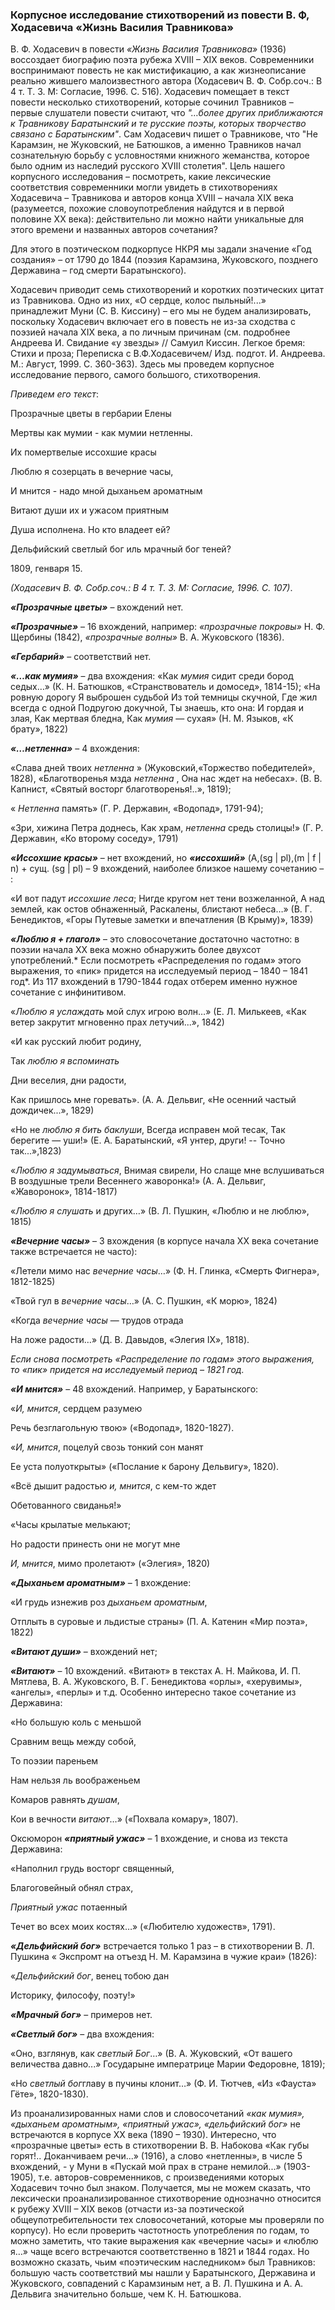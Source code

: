 ### **Корпусное исследование стихотворений из повести В. Ф, Ходасевича «Жизнь Василия Травникова»**
В. Ф. Ходасевич в повести *«Жизнь Василия Травникова»* (1936) воссоздает биографию поэта рубежа XVIII – XIX веков. Современники воспринимают повесть не как мистификацию, а как жизнеописание реально жившего малоизвестного автора (Ходасевич В. Ф. Собр.соч.: В 4 т. Т. 3. М: Согласие, 1996. С. 516).  Ходасевич помещает в текст повести несколько стихотворений, которые сочинил Травников – первые слушатели повести считают, что *"…более других приближаются к Травникову Баратынский и те русские поэты, которых творчество связано с Баратынским"*. Сам Ходасевич пишет о Травникове, что  "Не Карамзин, не Жуковский, не Батюшков, а именно Травников начал сознательную борьбу с условностями книжного жеманства, которое было одним из наследий русского XVIII столетия". 
Цель нашего корпусного исследования – посмотреть, какие лексические соответствия современники могли увидеть в стихотворениях Ходасевича – Травникова и авторов конца XVIII – начала XIX века (разумеется, похожие словоупотребления найдутся и в первой половине XX века): действительно ли можно найти уникальные для этого времени и названных авторов сочетания?

Для этого в поэтическом подкорпусе НКРЯ мы задали значение «Год создания» – от 1790 до 1844 (поэзия Карамзина, Жуковского, позднего Державина – год смерти Баратынского).

Ходасевич приводит семь стихотворений и коротких поэтических цитат из Травникова. Одно из них, «О сердце, колос пыльный!...» принадлежит Муни (С. В. Киссину) – его мы не будем анализировать, поскольку Ходасевич включает его в повесть не из-за сходства с поэзией начала XIX века, а по личным причинам (см. подробнее Андреева И. Свидание «у звезды» // Самуил Киссин. Легкое бремя: Стихи и проза; Переписка с В.Ф.Ходасевичем/ Изд. подгот. И. Андреева. М.: Август, 1999. С. 360-363). 
Здесь мы проведем корпусное исследование первого, самого большого, стихотворения.

*Приведем его текст*:

Прозрачные цветы в гербарии Елены

Мертвы как мумии - как мумии нетленны.

Их помертвелые иссохшие красы

Люблю я созерцать в вечерние часы,

И мнится - надо мной дыханьем ароматным

Витают души их и ужасом приятным

Душа исполнена. Но кто владеет ей?

Дельфийский светлый бог иль мрачный бог теней?

1809, генваря 15.

*(Ходасевич В. Ф. Собр.соч.: В 4 т. Т. 3. М: Согласие, 1996. С. 107)*.

***«Прозрачные цветы»*** – вхождений нет. 

***«Прозрачные»*** – 16 вхождений, например: *«прозрачные покровы»* Н. Ф. Щербины (1842), *«прозрачные волны»* В. А. Жуковского (1836).

***«Гербарий»*** – соответствий нет.

***«…как мумия»*** – два вхождения: 
«Как _мумия_ сидит среди бород седых…» (К. Н. Батюшков, «Странствователь и домосед», 1814-15); 
«На ровную дорогу
Я выброшен судьбой
Из той темницы скучной, 
Где жил всегда с одной
Подругою докучной, 
Ты знаешь, кто она: 
И гордая и злая, 
Как мертвая бледна, 
Как _мумия_ ― сухая» (Н. М. Языков, «К брату», 1822)

***«…нетленна»*** – 4 вхождения:

«Слава дней твоих _нетленна_ » (Жуковский,«Торжество победителей», 1828),
«Благотворенья мзда _нетленна_ , 
Она нас ждет на небесах». (В. В. Капнист, «Святый восторг благотворенья!..», 1819);

« _Нетленна_ память» (Г. Р. Державин, «Водопад», 1791-94);

«Зри, хижина Петра доднесь, 
Как храм, _нетленна_ средь столицы!» (Г. Р. Державин, «Ко второму соседу», 1791)

***«Иссохшие красы»*** – нет вхождений, но ***«иссохший»*** (A,(sg | pl),(m | f | n) + сущ. (sg | pl) – 9 вхождений, наиболее близкое нашему сочетанию – :

«И вот падут *иссохшие леса*; 
Нигде кругом нет тени возжеланной, 
А над землей, как остов обнаженный, 
Раскалены, блистают небеса…» (В. Г. Бенедиктов, «Горы Путевые заметки и впечатления (В Крыму)», 1839)

***«Люблю я + глагол»*** – это словосочетание достаточно частотно: в поэзии начала XX века можно обнаружить более двухсот употреблений.* Если посмотреть «Распределения по годам» этого выражения, то «пик» придется на исследуемый период – 1840 – 1841 год*. Из 117 вхождений в 1790-1844 годах отберем именно нужное сочетание с инфинитивом.

«*Люблю я  услаждать* мой слух игрою волн…» (Е. Л. Милькеев, «Как ветер закрутит мгновенно прах летучий...», 1842)

«И как русский любит родину, 

Так *люблю я вспоминать*

Дни веселия, дни радости, 

Как пришлось мне горевать». (А. А. Дельвиг, «Не осенний частый дождичек...», 1829)

«Но не *люблю я бить баклуши*, 
Всегда исправен мой тесак, 
Так берегите ― уши!»  (Е. А. Баратынский, «Я унтер, други! -- Точно так...»,1823)

«*Люблю я задумываться*, 
Внимая свирели, 
Но слаще мне вслушиваться
В воздушные трели
Весеннего жаворонка!» (А. А. Дельвиг, «Жаворонок», 1814-1817)

«*Люблю я слушать* и других…» (В. Л. Пушкин, «Люблю и не люблю», 1815)

***«Вечерние часы»*** – 3 вхождения (в корпусе начала XX века сочетание также встречается не часто):

«Летели мимо нас *вечерние часы*…» (Ф. Н. Глинка, «Смерть Фигнера», 1812-1825)

«Твой гул в *вечерние часы*…» (А. С. Пушкин, «К морю», 1824)

«Когда *вечерние часы* ― трудов отрада

На ложе радости…» (Д. В. Давыдов, «Элегия IX», 1818).

*Если снова посмотреть «Распределение по годам» этого выражения, то «пик» придется на исследуемый период – 1821 год.*

***«И мнится»*** –  48 вхождений. Например, у Баратынского: 

«*И, мнится*, сердцем разумею

Речь безглагольную твою» («Водопад», 1820-1827).

«*И, мнится*, поцелуй свозь тонкий сон манят

Ее уста полуоткрыты» («Послание к барону Дельвигу», 1820).

«Всё дышит радостью *и, мнится*, с кем-то ждет

Обетованного свиданья!»

«Часы крылатые мелькают; 

Но радости принесть они не могут мне

*И, мнится*, мимо пролетают» («Элегия», 1820)

***«Дыханьем ароматным»*** – 1 вхождение:

«И грудь изнежив роз *дыханьем ароматным*, 

Отплыть в суровые и льдистые страны» (П. А. Катенин «Мир поэта», 1822)

***«Витают души»*** – вхождений нет;

***«Витают»*** – 10 вхождений. «Витают» в текстах А. Н. Майкова, И. П. Мятлева, В. А. Жуковского, В. Г. Бенедиктова «орлы», «херувимы», «ангелы», «перлы» и т.д. Особенно интересно такое сочетание из Державина: 

«Но большую коль с меньшой

Сравним вещь между собой, 

То поэзии пареньем

Нам нельзя ль воображеньем

Комаров равнять *душам*, 

Кои в вечности *витают*…»  («Похвала комару», 1807).

Оксюморон ***«приятный ужас»*** – 1 вхождение, и снова из текста Державина:

«Наполнил грудь восторг священный, 

Благоговейный обнял страх, 

*Приятный ужас* потаенный

Течет во всех моих костях…» («Любителю  художеств», 1791).

***«Дельфийский бог»*** встречается только 1 раз – в стихотворении В. Л. Пушкина « Экспромт на отъезд Н. М. Карамзина в чужие краи» (1826):

«*Дельфийский бог*, венец тобою дан

Историку, философу, поэту!»

***«Мрачный бог»*** – примеров нет.

***«Светлый бог»*** – два вхождения:

«Оно, взглянув, как *светлый Бог*…» (В. А. Жуковский, «От вашего величества давно...» Государыне императрице Марии Федоровне, 1819);

«Но *светлый бог*главу в пучины клонит…» (Ф. И. Тютчев, «Из «Фауста» Гёте», 1820-1830). 

Из проанализированных нами слов и словосочетаний *«как мумия», «дыханьем ароматным», «приятный ужас», «дельфийский бог»* не встречаются в корпусе XX века (1890 – 1930). Интересно, что «прозрачные цветы» есть в стихотворении В. В. Набокова «Как губы горят!.. Доканчиваем речи...» (1916), а слово «нетленны», в числе 5 вхождений, - у Муни в «Пускай мой прах в стране немилой...» (1903-1905), т.е. авторов-современников, с произведениями которых Ходасевич точно был знаком. Получается, мы не можем сказать, что лексически проанализированное стихотворение однозначно относится к рубежу XVIII – XIX веков (отчасти из-за поэтической общеупотребительности тех словосочетаний, которые мы проверяли по корпусу). Но если проверить частотность употребления по годам, то можно заметить, что такие выражения как «вечерние часы» и «люблю я…» чаще всего встречаются соответственно в 1821 и 1844 годах. Но возможно сказать, чьим «поэтическим наследником» был Травников:  большую часть соответствий мы нашли у Баратынского, Державина и Жуковского, совпадений с Карамзиным нет, а В. Л. Пушкина и А. А. Дельвига значительно больше, чем К. Н. Батюшкова. 	
